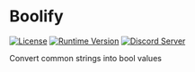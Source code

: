 
# Boolify

[![License][bagde-license]][license]
[![Runtime Version][bagde-runtime-version]][boolify-pypi]
[![Discord Server][bagde-discord-server]][support-server-discord]

Convert common strings into bool values


[bagde-discord-server]: https://img.shields.io/discord/549020573846470659.svg?logo=discord&logoColor=white&logoWidth=15&style=plastic
[bagde-license]: https://img.shields.io/github/license/luissilva1044894/boolify?logo=github&logoWidth=15&style=plastic
[bagde-runtime-version]: https://img.shields.io/pypi/pyversions/boolify.svg?logo=python&logoColor=white&logoWidth=15&style=plastic
[license]: ./LICENSE "Boolify · License"
[boolify-pypi]: https://pypi.org/project/boolify "Boolify · PyPI"
[support-server-discord]: https://discord.gg/XkydRPS "Support Server · Discord"
